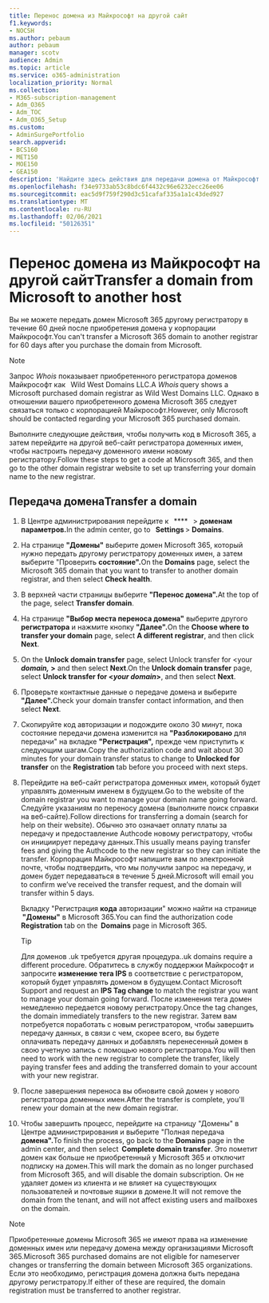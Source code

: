 ```yaml
---
title: Перенос домена из Майкрософт на другой сайт
f1.keywords:
- NOCSH
ms.author: pebaum
author: pebaum
manager: scotv
audience: Admin
ms.topic: article
ms.service: o365-administration
localization_priority: Normal
ms.collection:
- M365-subscription-management
- Adm_O365
- Adm_TOC
- Adm_O365_Setup
ms.custom:
- AdminSurgePortfolio
search.appverid:
- BCS160
- MET150
- MOE150
- GEA150
description: 'Найдите здесь действия для передачи домена от Майкрософт другому регистратору. '
ms.openlocfilehash: f34e9733ab53c8bdc6f4432c96e6232ecc26ee06
ms.sourcegitcommit: eac5d9f759f290d3c51cafaf335a1a1c43ded927
ms.translationtype: MT
ms.contentlocale: ru-RU
ms.lasthandoff: 02/06/2021
ms.locfileid: "50126351"
---
```

# <a name="transfer-a-domain-from-microsoft-to-another-host"></a><span data-ttu-id="2d825-103">Перенос домена из Майкрософт на другой сайт</span><span class="sxs-lookup"><span data-stu-id="2d825-103">Transfer a domain from Microsoft to another host</span></span>

<span data-ttu-id="2d825-104">Вы не можете передать домен Microsoft 365 другому регистратору в течение 60 дней после приобретения домена у корпорации Майкрософт.</span><span class="sxs-lookup"><span data-stu-id="2d825-104">You can't transfer a Microsoft 365 domain to another registrar for 60 days after you purchase the domain from Microsoft.</span></span>

> [!NOTE]
> <span data-ttu-id="2d825-105">Запрос _Whois_ показывает приобретенного регистратора доменов Майкрософт как   Wild West Domains LLC.</span><span class="sxs-lookup"><span data-stu-id="2d825-105">A _Whois_ query shows a Microsoft purchased domain registrar as Wild West Domains LLC.</span></span> <span data-ttu-id="2d825-106">Однако в отношении вашего приобретенного домена Microsoft 365 следует связаться только с корпорацией Майкрософт.</span><span class="sxs-lookup"><span data-stu-id="2d825-106">However, only Microsoft should be contacted regarding your Microsoft 365 purchased domain.</span></span>

<span data-ttu-id="2d825-107">Выполните следующие действия, чтобы получить код в Microsoft 365, а затем перейдите на другой веб-сайт регистратора доменных имен, чтобы настроить передачу доменного имени новому регистратору.</span><span class="sxs-lookup"><span data-stu-id="2d825-107">Follow these steps to get a code at Microsoft 365, and then go to the other domain registrar website to set up transferring your domain name to the new registrar.</span></span>

## <a name="transfer-a-domain"></a><span data-ttu-id="2d825-108">Передача домена</span><span class="sxs-lookup"><span data-stu-id="2d825-108">Transfer a domain</span></span>

1. <span data-ttu-id="2d825-109">В Центре администрирования перейдите к   \*\*\*\*   >  **доменам параметров.**</span><span class="sxs-lookup"><span data-stu-id="2d825-109">In the admin center, go to   **Settings** > **Domains**.</span></span>

2. <span data-ttu-id="2d825-110">На странице **"Домены"** выберите домен Microsoft 365, который нужно передать другому регистратору доменных имен, а затем выберите "Проверить **состояние".**</span><span class="sxs-lookup"><span data-stu-id="2d825-110">On the **Domains** page, select the Microsoft 365 domain that you want to transfer to another domain registrar, and then select **Check health**.</span></span>

3. <span data-ttu-id="2d825-111">В верхней части страницы выберите **"Перенос домена".**</span><span class="sxs-lookup"><span data-stu-id="2d825-111">At the top of the page, select **Transfer domain**.</span></span>

4. <span data-ttu-id="2d825-112">На странице **"Выбор места переноса домена"** выберите другого **регистратора** и нажмите кнопку **"Далее".**</span><span class="sxs-lookup"><span data-stu-id="2d825-112">On the **Choose where to transfer your domain** page, select **A different registrar**, and then click **Next**.</span></span>

5. <span data-ttu-id="2d825-113">On the **Unlock domain transfer** page, select Unlock transfer for <your **_domain,_ >** and then select **Next**.</span><span class="sxs-lookup"><span data-stu-id="2d825-113">On the **Unlock domain transfer** page, select **Unlock transfer for <_your domain_>**, and then select **Next**.</span></span>

6. <span data-ttu-id="2d825-114">Проверьте контактные данные о передаче домена и выберите **"Далее".**</span><span class="sxs-lookup"><span data-stu-id="2d825-114">Check your domain transfer contact information, and then select **Next**.</span></span>

7. <span data-ttu-id="2d825-115">Скопируйте код авторизации и подождите около 30 минут, пока состояние передачи домена изменится на **"Разблокировано** для передачи" на вкладке **"Регистрация",** прежде чем приступить к следующим шагам.</span><span class="sxs-lookup"><span data-stu-id="2d825-115">Copy the authorization code and wait about 30 minutes for your domain transfer status to change to **Unlocked for transfer** on the **Registration** tab before you proceed with next steps.</span></span>

8. <span data-ttu-id="2d825-116">Перейдите на веб-сайт регистратора доменных имен, который будет управлять доменным именем в будущем.</span><span class="sxs-lookup"><span data-stu-id="2d825-116">Go to the website of the domain registrar you want to manage your domain name going forward.</span></span> <span data-ttu-id="2d825-117">Следуйте указаниям по переносу домена (выполните поиск справки на веб-сайте).</span><span class="sxs-lookup"><span data-stu-id="2d825-117">Follow directions for transferring a domain (search for help on their website).</span></span> <span data-ttu-id="2d825-118">Обычно это означает оплату платы за передачу и предоставление Authcode новому регистратору, чтобы он инициирует передачу данных.</span><span class="sxs-lookup"><span data-stu-id="2d825-118">This usually means paying transfer fees and giving the Authcode to the new registrar so they can initiate the transfer.</span></span> <span data-ttu-id="2d825-119">Корпорация Майкрософт напишите вам по электронной почте, чтобы подтвердить, что мы получили запрос на передачу, и домен будет передаваться в течение 5 дней.</span><span class="sxs-lookup"><span data-stu-id="2d825-119">Microsoft will email you to confirm we’ve received the transfer request, and the domain will transfer within 5 days.</span></span>

    <span data-ttu-id="2d825-120">Вкладку "Регистрация **кода** авторизации" можно найти на странице  **"Домены"** в Microsoft 365.</span><span class="sxs-lookup"><span data-stu-id="2d825-120">You can find the authorization code **Registration** tab on the  **Domains** page in Microsoft 365.</span></span>
    
    > [!TIP]
    > <span data-ttu-id="2d825-121">Для доменов .uk требуется другая процедура.</span><span class="sxs-lookup"><span data-stu-id="2d825-121">.uk domains require a different procedure.</span></span> <span data-ttu-id="2d825-122">Обратитесь в службу поддержки Майкрософт и запросите **изменение тега IPS** в соответствие с регистратором, который будет управлять доменом в будущем.</span><span class="sxs-lookup"><span data-stu-id="2d825-122">Contact Microsoft Support and request an **IPS Tag change** to match the registrar you want to manage your domain going forward.</span></span> <span data-ttu-id="2d825-123">После изменения тега домен немедленно передается новому регистратору.</span><span class="sxs-lookup"><span data-stu-id="2d825-123">Once the tag changes, the domain immediately transfers to the new registrar.</span></span> <span data-ttu-id="2d825-124">Затем вам потребуется поработать с новым регистратором, чтобы завершить передачу данных, в связи с чем, скорее всего, вы будете оплачивать передачу данных и добавлять перенесенный домен в свою учетную запись с помощью нового регистратора.</span><span class="sxs-lookup"><span data-stu-id="2d825-124">You will then need to work with the new registrar to complete the transfer, likely paying transfer fees and adding the transferred domain to your account with your new registrar.</span></span>

9. <span data-ttu-id="2d825-125">После завершения переноса вы обновите свой домен у нового регистратора доменных имен.</span><span class="sxs-lookup"><span data-stu-id="2d825-125">After the transfer is complete, you'll renew your domain at the new domain registrar.</span></span>

10. <span data-ttu-id="2d825-126">Чтобы завершить процесс, перейдите  на страницу "Домены" в Центре администрирования и выберите "Полная передача  **домена".**</span><span class="sxs-lookup"><span data-stu-id="2d825-126">To finish the process, go back to the **Domains** page in the admin center, and then select  **Complete domain transfer**.</span></span> <span data-ttu-id="2d825-127">Это пометит домен как больше не приобретенный у Microsoft 365 и отключит подписку на домен.</span><span class="sxs-lookup"><span data-stu-id="2d825-127">This will mark the domain as no longer purchased from Microsoft 365, and will disable the domain subscription.</span></span> <span data-ttu-id="2d825-128">Он не удаляет домен из клиента и не влияет на существующих пользователей и почтовые ящики в домене.</span><span class="sxs-lookup"><span data-stu-id="2d825-128">It will not remove the domain from the tenant, and will not affect existing users and mailboxes on the domain.</span></span>

> [!NOTE]
> <span data-ttu-id="2d825-129">Приобретенные домены Microsoft 365 не имеют права на изменение доменных имен или передачу домена между организациями Microsoft 365.</span><span class="sxs-lookup"><span data-stu-id="2d825-129">Microsoft 365 purchased domains are not eligible for nameserver changes or transferring the domain between Microsoft 365 organizations.</span></span> <span data-ttu-id="2d825-130">Если это необходимо, регистрация домена должна быть передана другому регистратору.</span><span class="sxs-lookup"><span data-stu-id="2d825-130">If either of these are required, the domain registration must be transferred to another registrar.</span></span>
